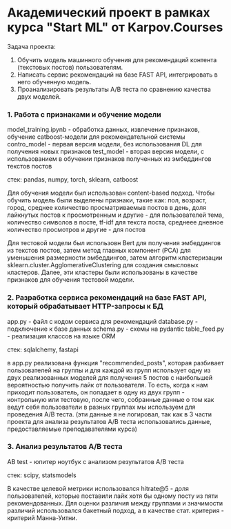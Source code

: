 # Академический проект в рамках курса "Start ML" от Karpov.Courses
Задача проекта: 

1. Обучить модель машинного обучения для рекомендаций контента (текстовых постов) пользователям. 
2. Написать сервис рекомендаций на базе FAST API, интегрировать в него обученную модель.
3. Проанализировать результаты A/B теста по сравнению качества двух моделей.


### 1. Работа с признаками и обучение модели 

model_training.ipynb - обработка данных, извлечение признаков, обучение catboost-модели для рекомендательной системы
contro_model - первая версия модели, без использования DL для получения новых признаков
test_model - вторая версия модели, с использованием в обучении признаков полученных из эмбеддингов текстов постов

стек:
pandas, numpy, torch, sklearn, catboost

Для обучения модели был использован content-based подход.
Чтобы обучить модель были выделены признаки, такие как:
пол, возраст, город, среднее количество просматриваемыв постов в день, доля лайкнутых постов к просмотренным и другие - для пользователей
тема, количество символов в посте, tf-idf для текста поста, среднеее дневное количество просмотров и другие - для постов

Для тестовой модели был использовн Bert для получения эмбеддингов из текстов постов, затем метод главных компонент (PCA)
для уменьшения размерности эмбеддингов, затем алгоритм кластеризации sklearn.cluster.AgglomerativeClustering для создания смысловых кластеров.
Далее, эти кластеры были использованы в качестве признаков для обучения тестовой модели.


### 2. Разработка сервиса рекомендаций на базе FAST API, который обрабатывает HTTP-запросы к БД

app.py - файл с кодом сервиса для рекомендаций
database.py - подключение к базе данных
schema.py - схемы на pydantic
table_feed.py - реализация классов на языке ORM

стек: 
sqlalchemy, fastapi

в app.py реализована функция "recommended_posts", которая разбивает пользователей на группы и для каждой из групп использует одну из двух реализованных моделей
для получения 5 постов с наибольшей вероятностью получить лайк от пользователя. То есть, когда к нам приходит пользователь, он попадает в одну из двух групп - контрольную или тестовую,
после чего, собранные данные о том как ведут себя пользователи в разных группах мы используем для проведения A/B теста.
(эти данные я не логировал, так как в 3 части проекта для анализа результатов A/B теста использовались данные, предоставляемые преподавателями курса)


### 3. Анализ результатов A/B теста
AB test - юпитер ноутбук с анализом результатов A/B теста

стек:
scipy, statsmodels

В качестве целевой метрики использовался hitrate@5 - доля пользователей, которые поставили лайк хотя бы одному посту из пяти рекомендованных.
Для оценки различия между группами и значимости различий использовался бакетный подход, а в качестве стат. критерия - критерий Манна-Уитни.

